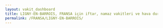 ```yaml
---
layout: vakit_dashboard
title: LIGNY-EN-BARROIS, FRANSA için iftar, namaz vakitleri ve hava durumu - ilçe/eyalet seç
permalink: /FRANSA/LIGNY-EN-BARROIS/
---
```


<script type="text/javascript">
  var GLOBAL_COUNTRY = 'FRANSA';
  var GLOBAL_CITY = 'LIGNY-EN-BARROIS';
  var GLOBAL_STATE = '';
  var lat = 72;
  var lon = 21;
</script>
